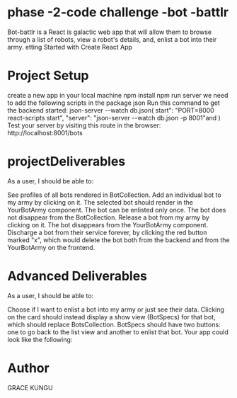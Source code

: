 # phase -2-code challenge -bot -battlr
Bot-battlr is a React is galactic web app that will allow them to browse through a list of robots, view a robot's details, and, enlist a bot into their army.
etting Started with Create React App
# Project Setup
create a new app in your local machine 
npm install
npm run server
 we need to add the following scripts in the package json 
Run this command to get the backend started:
json-server --watch db.json( start": "PORT=8000 react-scripts start", "server": "json-server --watch db.json -p 8001"and  )
Test your server by visiting this route in the browser:
http://localhost:8001/bots
# projectDeliverables
As a user, I should be able to:

See profiles of all bots rendered in BotCollection.
Add an individual bot to my army by clicking on it. The selected bot should render in the YourBotArmy component. The bot can be enlisted only once. The bot does not disappear from the BotCollection.
Release a bot from my army by clicking on it. The bot disappears from the YourBotArmy component.
Discharge a bot from their service forever, by clicking the red button marked "x", which would delete the bot both from the backend and from the YourBotArmy on the frontend.
# Advanced Deliverables

As a user, I should be able to:

Choose if I want to enlist a bot into my army or just see their data. Clicking on the card should instead display a show view (BotSpecs) for that bot, which should replace BotsCollection. BotSpecs should have two buttons: one to go back to the list view and another to enlist that bot. Your app could look like the following:
# Author 
GRACE KUNGU





